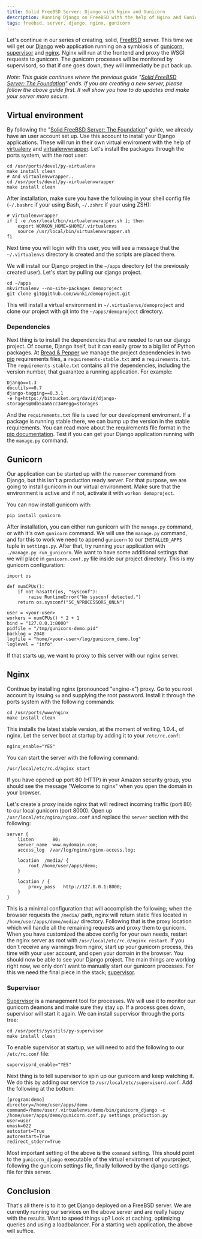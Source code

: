 ```yaml
---
title: Solid FreeBSD Server: Django with Nginx and Gunicorn
description: Running Django on FreeBSD with the help of Nginx and Gunicorn.
tags: freebsd, server, django, nginx, gunicorn
---
```


Let's continue in our series of creating, solid, [FreeBSD] server. This time we will get our [Django] web application running on a symbiosis of [gunicorn], [supervisor] and [nginx]. Nginx will run at the frontend and proxy the WSGI requests to gunicorn. The gunicorn processes will be monitored by supervisord, so that if one goes down, they will immediatly be put back up.

_Note: This guide continues where the previous guide "[Solid FreeBSD Server: The Foundation]" ends. If you are creating a new  server, please follow the above guide first. It will show you how to do updates and make your server more secure._

[FreeBSD]: http://www.freebsd.org
[Django]: http://www.djangoproject.com
[gunicorn]: http://gunicorn.org/
[supervisor]: http://supervisord.org/
[nginx]: http://nginx.org/
[Solid FreeBSD Server: The Foundation]: http://www.wunki.org/guides/2011/04/05/solid-freebsd-server-foundation.html

## Virtual environment

By following the "[Solid FreeBSD Server: The Foundation]" guide, we already have an user account set up. Use this account to install your Django applications. These will run in their own virtual enviroment with the help of [virtualenv] and [virtualenvwrapper]. Let's install the packages through the ports system, with the root user:

	cd /usr/ports/devel/py-virtualenv
	make install clean
	# And virtualenvwrapper..
	cd /usr/ports/devel/py-virtualenvwrapper
	make install clean

After installation, make sure you have the following in your shell config file (``~/.bashrc`` if your using Bash, ``~/.zshrc`` if your using ZSH):

	# Virtualenvwrapper
	if [ -e /usr/local/bin/virtualenvwrapper.sh ]; then
  		export WORKON_HOME=$HOME/.virtualenvs
  		source /usr/local/bin/virtualenvwrapper.sh
	fi

Next time you will login with this user, you will see a message that the ``~/.virtualenvs`` directory is created and the scripts are placed there.

[virtualenv]: http://pypi.python.org/pypi/virtualenv
[virtualenvwrapper]: http://www.doughellmann.com/projects/virtualenvwrapper/

We will install our Django project in the ``~/apps`` directory (of the previously created user). Let's start by pulling our django project.

	cd ~/apps
	mkvirtualenv --no-site-packages demoproject
	git clone git@github.com/wunki/demoproject.git

This will install a virtual environment in ``~/.virtualenvs/demoproject`` and clone our project with git into the ``~/apps/demoproject`` directory.

### Dependencies

Next thing is to install the dependencies that are needed to run our django project. Of course, Django itself, but it can easily grow to a big list of Python packages. At [Bread & Pepper] we manage the project dependencies in two [pip] requirements files, a ``requirements-stable.txt`` and a ``requirements.txt``. The ``requirements-stable.txt`` contains all the dependencies, including the version number, that guarantee a running application. For example:
	
	Django==1.3
	docutils==0.7
	django-tagging==0.3.1
	-e hg+https://bitbucket.org/david/django-storages@0db5aa65cc34#egg=storages

And the ``requirements.txt`` file is used for our development enviroment. If a package is running stable there, we can bump up the version in the stable requirements. You can read more about the requirements file format in the [pip documentation]. Test if you can get your Django application running with the ``manage.py`` command.

[Bread & Pepper]: http://www.breadandpepper.com
[pip]: http://www.pip-installer.org/en/latest/index.html
[pip documentation]: http://www.pip-installer.org/en/latest/requirement-format.html

## Gunicorn

Our application can be started up with the ``runserver`` command from Django, but this isn't a production ready server. For that purpose, we are going to install gunicorn in our virtual environment. Make sure that the environment is active and if not, activate it with ``workon demoproject``.

You can now install gunicorn with:

	pip install gunicorn

After installation, you can either run gunicorn with the ``manage.py`` command, or with it's own ``gunicorn`` command. We will use the ``manage.py`` command, and for this to work we need to append ``gunicorn`` to our ``INSTALLED_APPS`` tuple in ``settings.py``. After that, try running your application with ``./manage.py run_gunicorn``. We want to have some additional settings that we will place in ``gunicorn.conf.py`` file inside our project directory. This is my gunicorn configuration:

	import os

	def numCPUs():
    	if not hasattr(os, "sysconf"):
			raise RuntimeError("No sysconf detected.")
		return os.sysconf("SC_NPROCESSORS_ONLN")

	user = <your-user>
	workers = numCPUs() * 2 + 1
	bind = "127.0.0.1:8000"
	pidfile = "/tmp/gunicorn-demo.pid"
	backlog = 2048
	logfile = "home/<your-user>/log/gunicorn_demo.log"
	loglevel = "info"

If that starts up, we want to proxy to this server with our nginx server.

## Nginx

Continue by installing nginx (pronounced "engine-x") proxy. Go to you root account by issuing ``su`` and supplying the root password. Install it through the ports system with the following commands:

	cd /usr/ports/www/nginx
	make install clean

This installs the latest stable version, at the moment of writing, 1.0.4., of nginx. Let the server boot at startup by adding it to your ``/etc/rc.conf``:

	nginx_enable="YES"

You can start the server with the following command:

	/usr/local/etc/rc.d/nginx start

If you have opened up port 80 (HTTP) in your Amazon security group, you should see the message "Welcome to nginx" when you open the domain in your browser.

Let's create a proxy inside nginx that will redirect incoming traffic (port 80) to our local gunicorn (port 8000). Open up ``/usr/local/etc/nginx/nginx.conf`` and replace the ``server`` section with the following:

	server {
 		listen       80;
		server_name  www.mydomain.com;
		access_log  /var/log/nginx/nginx-access.log;
		
		location  /media/ {
			root /home/user/apps/demo;
		}

		location / {
			proxy_pass   http://127.0.0.1:8000;
		}
	}

This is a minimal configuration that will accomplish the following; when the browser requests the ``/media/`` path, nginx will return static files located in ``/home/user/apps/demo/media/`` directory. Following that is the proxy location which will handle all the remaining requests and proxy them to gunicorn. When you have customized the above config for your own needs, restart the nginx server as root with ``/usr/local/etc/rc.d/nginx restart``. If you don't receive any warnings from nginx, start up your gunicorn process, this time with your user account, and open your domain in the browser. You should now be able to see your Django project. The main things are working right now, we only don't want to manually start our gunicorn processes. For this we need the final piece in the stack; [supervisor].

[supervisor]: http://supervisord.org/ "Supervisor homepage"

### Supervisor

[Supervisor] is a management tool for processes. We will use it to monitor our gunicorn deamons and make sure they stay up. If a process goes down, supervisor will start it again. We can install supervisor through the ports tree:

	cd /usr/ports/sysutils/py-supervisor
	make install clean

[supervisor]: http://supervisord.org/ "Supervisor homepage"

To enable supervisor at startup, we will need to add the following to our ``/etc/rc.conf`` file:

	supervisord_enable="YES"

Next thing is to tell supervisor to spin up our gunicorn and keep watching it. We do this by adding our service to ``/usr/local/etc/supervisord.conf``. Add the following at the bottom:

	[program:demo]
	directory=/home/user/apps/demo
	command=/home/user/.virtualenvs/demo/bin/gunicorn_django -c /home/user/apps/demo/gunicorn.conf.py settings_production.py
	user=user
	umask=022
	autostart=True
	autorestart=True
	redirect_stderr=True

Most important setting of the above is the ``command`` setting. This should point to the ``gunicorn_django`` executable of the virtual enviroment of yourproject, following the gunicorn settings file, finally followed by the django settings file for this server.

## Conclusion

That's all there is to it to get Django deployed on a FreeBSD server. We are currently running our services on the above server and are really happy with the results. Want to speed things up? Look at caching, optimizing queries and using a loadbalancer. For a starting web application, the above will suffice.
